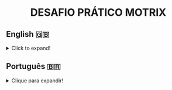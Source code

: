 <h1 align="center">DESAFIO PRÁTICO MOTRIX</h1>

## English 🇬🇧
<details>
  <summary>Click to expand!</summary>
  
## Description 📝
This project is a content management system that allows users to visualize, create, edit and delete text contents.

## Technologies and Tools 🔧
<img src="https://img.shields.io/badge/eslint-3A33D1?style=for-the-badge&logo=eslint&logoColor=white" alt="eslint-logo" />
<img src="https://img.shields.io/badge/Docker-2CA5E0?style=for-the-badge&logo=docker&logoColor=white" alt="docker-logo" />
<img src="https://img.shields.io/badge/JavaScript-323330?style=for-the-badge&logo=javascript&logoColor=F7DF1E" alt="javascript-logo" />
<img src="https://img.shields.io/badge/TypeScript-007ACC?style=for-the-badge&logo=typescript&logoColor=white" alt="typescript-logo" />
<img src="https://img.shields.io/badge/Node.js-339933?style=for-the-badge&logo=nodedotjs&logoColor=white" alt="nodejs-logo" />
<img src="https://img.shields.io/badge/Express.js-000000?style=for-the-badge&logo=express&logoColor=white" alt="express-logo" />
<img src="https://img.shields.io/badge/MySQL-005C84?style=for-the-badge&logo=mysql&logoColor=white" alt="mysql-logo" />
<img src="https://img.shields.io/badge/Sequelize-52B0E7?style=for-the-badge&logo=Sequelize&logoColor=white" alt="sequelize-logo" />
<img src="https://img.shields.io/badge/npm-CB3837?style=for-the-badge&logo=npm&logoColor=white" alt="npm-logo" />
<img src="https://img.shields.io/badge/JWT-000000?style=for-the-badge&logo=JSON%20web%20tokens&logoColor=white" alt="jwt-logo" />
<img src="https://img.shields.io/badge/Postman-FF6C37?style=for-the-badge&logo=Postman&logoColor=white" alt="postman-logo" />
<img src="https://img.shields.io/badge/React-20232A?style=for-the-badge&logo=react&logoColor=61DAFB" alt="react-logo" />
<img src="https://img.shields.io/badge/React_Router-CA4245?style=for-the-badge&logo=react-router&logoColor=white" alt="react-router-logo" />
<img src="https://img.shields.io/badge/CSS3-1572B6?style=for-the-badge&logo=css3&logoColor=white" alt="css-logo" />

This project was developed through containers and container orchestration using **Docker** and **docker-compose** yml files. Three services were created, one for the **database**, one for **Back-end** and lastly the **Front-end**.   
The programming language used was **JavaScript**, with the superset **TypeScript** to strengthen good practices and clean code.
To develop the Back-end portion of this project, **Node.js** was used with the **Express.js** to create a RESTful API, connected through the **Sequelize** ORM with a **MySQL** instance.   
To add a security layer to this application, the **npm** libraries **jsonwebtoken** and **bcryptjs** were used to ascertain user authorization for harsher CRUD operations as **update** and **delete**, and to encrypt users' passwords into the database.   
Also, to assure the proper functionality of the API, integration tests using **Mocha**, **Chai** and **Sinon** were created.   
The API's documentation was created and published using **Postman** and can be found [here](https://documenter.getpostman.com/view/22527487/2s8YRiKtQv).   

The connection between Back-end and Front-end parts of the application was made using **Axios**. The Front-end part of the project was developed using **React** and styled with **CSS3**. The **React Router** library was used to enable routing in this Single Page Application and **React's** native **Context API** and **Hooks** composed the application's state management.

## Installation 📋
Before proceding to the installation, please make sure you have Docker, Docker-compose and Node.js installed on your machine.

1. Clone the repository and access the created directory:
```
git clone git@github.com:saraivais/ep-motrix.git
cd ep-motrix
```

2. Use the following script command to build & start the application:
```
npm run compose:up
```

3. Access via browser the Front-end part of this application using the url:
```
http://localhost:3000/
```
⚠️ _If you do wish to try out the application, please login using email **motrix@one.com** and password **motrix1**_
  
4. **If you wish to test the API using its integration tests:**

5. Use the following script command to access the back-end container:
```
npm run enter:backend
```
6. Run the test command:
```
npm test
```

## Comments 💬
This project was very enjoyable to develop and I learned a lot about containerization and container orchestration through docker-compose. The creation of a **development docker-compose file** allowed me to maintain the containers up during development and problem-solve as needed, for I had always script monitoring using volumes and development tools such as **nodemon** and **ts-node**.   
I also took this as an opportunity to learn a new tool, **Axios**, to make the Back-end and Front-end connection using my own API, and to get better at project setup, using **airbnb eslint** to monitor a fluid code development.   
For the future of this project, I wish to implement a new feature, an editing tool to fully implement **wysiwyg** and to create a testing coverage using **Cypress**.   
Overall, I am happy with this project's development and the result I got. Hope you all enjoy!

</details>

## Português 🇧🇷
<details>
  <summary>Clique para expandir!</summary>
  
## Descrição 📝
Este projeto é um sistema de gerenciamento de conteúdo que permite aos usuários visualizar, criar, editar e excluir conteúdos de texto.

## Tecnologias e Ferramentas 🔧
<img src="https://img.shields.io/badge/eslint-3A33D1?style=for-the-badge&logo=eslint&logoColor=white" alt="eslint-logo" />
<img src="https://img.shields.io/badge/Docker-2CA5E0?style=for-the-badge&logo=docker&logoColor=white" alt="docker-logo" />
<img src="https://img.shields.io/badge/JavaScript-323330?style=for-the-badge&logo=javascript&logoColor=F7DF1E" alt="javascript-logo" />
<img src="https://img.shields.io/badge/TypeScript-007ACC?style=for-the-badge&logo=typescript&logoColor=white" alt="typescript-logo" />
<img src="https://img.shields.io/badge/Node.js-339933?style=for-the-badge&logo=nodedotjs&logoColor=white" alt="nodejs-logo" />
<img src="https://img.shields.io/badge/Express.js-000000?style=for-the-badge&logo=express&logoColor=white" alt="express-logo" />
<img src="https://img.shields.io/badge/MySQL-005C84?style=for-the-badge&logo=mysql&logoColor=white" alt="mysql-logo" />
<img src="https://img.shields.io/badge/Sequelize-52B0E7?style=for-the-badge&logo=Sequelize&logoColor=white" alt="sequelize-logo" />
<img src="https://img.shields.io/badge/npm-CB3837?style=for-the-badge&logo=npm&logoColor=white" alt="npm-logo" />
<img src="https://img.shields.io/badge/JWT-000000?style=for-the-badge&logo=JSON%20web%20tokens&logoColor=white" alt="jwt-logo" />
<img src="https://img.shields.io/badge/Postman-FF6C37?style=for-the-badge&logo=Postman&logoColor=white" alt="postman-logo" />
<img src="https://img.shields.io/badge/React-20232A?style=for-the-badge&logo=react&logoColor=61DAFB" alt="react-logo" />
<img src="https://img.shields.io/badge/React_Router-CA4245?style=for-the-badge&logo=react-router&logoColor=white" alt="react-router-logo" />
<img src="https://img.shields.io/badge/CSS3-1572B6?style=for-the-badge&logo=css3&logoColor=white" alt="css-logo" />

Este projeto foi desenvolvido por meio de contêineres e orquestração de contêineres usando0 **Docker** e arquivos yml **docker-compose**. Foram criados três serviços, um para o **banco de dados**, um para o **Back-end** e por último o **Front-end**.   
A linguagem de programação utilizada foi o **JavaScript**, com o superset **TypeScript** para fortalecer as boas práticas e código limpo.   
Para desenvolver a parte de Back-end deste projeto, **Node.js** foi usado com o **Express.js** para criar uma API RESTful, conectada por meio da ORM **Sequelize** com uma instância do **MySQL**.   
Para adicionar uma camada de segurança a esta aplicação, as bibliotecas **npm** **jsonwebtoken** e **bcryptjs** foram usadas para verificar a autorização do usuário para operações CRUD mais rigorosas como **atualizar** e **excluir**, e para criptografar as senhas do usuários no banco de dados.   
Além disso, para garantir o bom funcionamento da API, foram criados testes de integração usando **Mocha**, **Chai** e **Sinon**.   
A documentação da API foi criada e publicada usando o **Postman** e pode ser encontrada [aqui](https://documenter.getpostman.com/view/22527487/2s8YRiKtQv).   

A conexão entre as partes Back-end e Front-end da aplicação foi feita usando o **Axios**. A parte Front-end do projeto foi desenvolvida usando **React** e estilizada com **CSS3**. A biblioteca **React Router** foi usada para habilitar o roteamento nesta Single Page Application e o **Context API**, nativo do **React**, e os **Hooks** compuseram o gerenciamento de estado do aplicativo.

## Instalação 📋
Antes de iniciar a instalação, por favor se assegure que possui instalados Docker, Docker-compose e Node.js em sua máquina.
1. Clone o repositório e acesse o diretório criado:
```
git clone git@github.com:saraivais/ep-motrix.git
cd ep-motrix
```

2. Use o seguinte comando de script para construir e iniciar o aplicativo:
```
npm run compose:up
```

3. Acesse via navegador a parte Front-end deste aplicativo usando a url:
```
http://localhost:3000/
```
⚠️ _Se você deseja navegar pela aplicação, faça login utilizando o e-mail **motrix@one.com** e a senha **motrix1**_
  
4. **Se você deseja testar a API usando seus testes de integração:**

5. Use o seguinte comando de script para acessar o contêiner de back-end:
```
npm run enter:backend
```

6. Execute o comando de teste:
```
npm test
```

## Comentários 💬
Este projeto foi muito agradável de desenvolver e aprendi muito sobre conteinerização e orquestração de contêineres através do docker-compose. A criação de um **arquivo de composição docker de desenvolvimento** me permitiu manter os contêineres ativos durante o desenvolvimento e solucionar problemas conforme necessário, pois sempre tive monitoramento de scripts usando volumes e ferramentas de desenvolvimento como **nodemon** e **ts-node**.   
Também aproveitei isso como uma oportunidade para aprender uma nova ferramenta, **Axios**, para fazer a conexão Back-end e Front-end usando minha própria API e também melhorar a configuração do projeto, usando o **airbnb eslint** para monitorar um desenvolvimento fluido de código.   
Para o futuro deste projeto, desejo implementar um novo recurso, uma ferramenta de edição para implementar totalmente o **wysiwyg** e criar uma cobertura de testes usando o **Cypress**.   
No geral, estou feliz com o desenvolvimento deste projeto e com o resultado que obtive. Espero que gostem!

</details>
